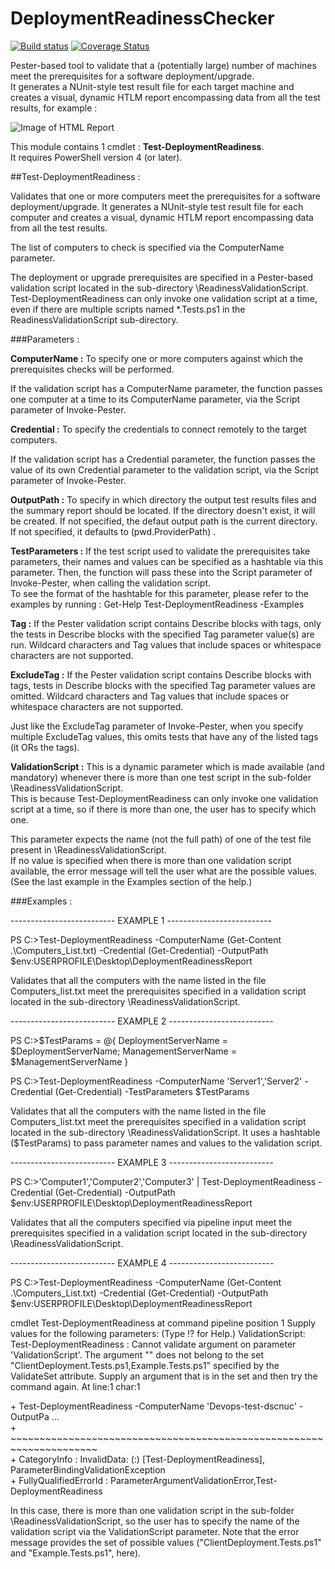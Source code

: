 # DeploymentReadinessChecker  

[![Build status](https://ci.appveyor.com/api/projects/status/w6dha583tp0gkiio/branch/master?svg=true)](https://ci.appveyor.com/project/MathieuBuisson/deploymentreadinesschecker/branch/master) [![Coverage Status](https://coveralls.io/repos/github/MathieuBuisson/DeploymentReadinessChecker/badge.svg?branch=master)](https://coveralls.io/github/MathieuBuisson/DeploymentReadinessChecker?branch=master)  


Pester-based tool to validate that a (potentially large) number of machines meet the prerequisites for a software deployment/upgrade.  
It generates a NUnit-style test result file for each target machine and creates a visual, dynamic HTLM report encompassing data from all the test results, for example :  


![Image of HTML Report](https://i0.wp.com/theshellnut.com/wp-content/uploads/2016/08/Overview-Report.png)


This module contains 1 cmdlet : **Test-DeploymentReadiness**.  
It requires PowerShell version 4 (or later).


##Test-DeploymentReadiness :


Validates that one or more computers meet the prerequisites for a software deployment/upgrade.
It generates a NUnit-style test result file for each computer and creates a visual, dynamic HTLM report 
encompassing data from all the test results.  

The list of computers to check is specified via the ComputerName parameter.

The deployment or upgrade prerequisites are specified in a Pester-based validation script located in the 
sub-directory \ReadinessValidationScript.  
Test-DeploymentReadiness can only invoke one validation script at a time, even if there are multiple scripts named 
*.Tests.ps1 in the ReadinessValidationScript sub-directory.


###Parameters :


**ComputerName :** To specify one or more computers against which the prerequisites checks will be performed.

If the validation script has a ComputerName parameter, the function passes one computer at a time to its ComputerName parameter, via the Script parameter of Invoke-Pester.  


**Credential :** To specify the credentials to connect remotely to the target computers.

If the validation script has a Credential parameter, the function passes the value of its own Credential parameter to the validation script, via the Script parameter of Invoke-Pester.  


**OutputPath :** To specify in which directory the output test results files and the summary report should be located.
If the directory doesn't exist, it will be created.
If not specified, the defaut output path is the current directory.  
If not specified, it defaults to $($pwd.ProviderPath) .


**TestParameters :** If the test script used to validate the prerequisites take parameters, their names and values can be specified as a hashtable via this parameter.
Then, the function will pass these into the Script parameter of Invoke-Pester, when calling the validation script.  
To see the format of the hashtable for this parameter, please refer to the examples by running : Get-Help Test-DeploymentReadiness -Examples  


**Tag :** If the Pester validation script contains Describe blocks with tags, only the tests in Describe blocks with the specified Tag parameter value(s) are run.
Wildcard characters and Tag values that include spaces or whitespace characters are not supported.  


**ExcludeTag :** If the Pester validation script contains Describe blocks with tags, tests in Describe blocks with the specified Tag parameter values are omitted.
Wildcard characters and Tag values that include spaces or whitespace characters are not supported.

Just like the ExcludeTag parameter of Invoke-Pester, when you specify multiple ExcludeTag values, this omits tests that have any of the listed tags (it ORs the tags).  


**ValidationScript :** This is a dynamic parameter which is made available (and mandatory) whenever there is more than one test script in the sub-folder \ReadinessValidationScript\.  
This is because Test-DeploymentReadiness can only invoke one validation script at a time, so if there is more than one, the user has to specify which one.

This parameter expects the name (not the full path) of one of the test file present in <ModuleFolder>\ReadinessValidationScript\.  
If no value is specified when there is more than one validation script available, the error message will tell the user what are the possible values.  
(See the last example in the Examples section of the help.)

###Examples :



-------------------------- EXAMPLE 1 --------------------------

PS C:\>Test-DeploymentReadiness -ComputerName (Get-Content .\Computers_List.txt) -Credential 
(Get-Credential) -OutputPath $env:USERPROFILE\Desktop\DeploymentReadinessReport


Validates that all the computers with the name listed in the file Computers_list.txt meet the 
prerequisites specified in a validation script located in the sub-directory \ReadinessValidationScript.




-------------------------- EXAMPLE 2 --------------------------

PS C:\>$TestParams = @{ DeploymentServerName = $DeploymentServerName; ManagementServerName = 
$ManagementServerName }


PS C:\>Test-DeploymentReadiness -ComputerName 'Server1','Server2' -Credential (Get-Credential) -TestParameters 
$TestParams

Validates that all the computers with the name listed in the file Computers_list.txt meet the 
prerequisites specified in a validation script located in the sub-directory \ReadinessValidationScript.
It uses a hashtable ($TestParams) to pass parameter names and values to the validation script.




-------------------------- EXAMPLE 3 --------------------------

PS C:\>'Computer1','Computer2','Computer3' | Test-DeploymentReadiness -Credential (Get-Credential) 
-OutputPath $env:USERPROFILE\Desktop\DeploymentReadinessReport


Validates that all the computers specified via pipeline input meet the prerequisites specified in a 
validation script located in the sub-directory \ReadinessValidationScript.



-------------------------- EXAMPLE 4 --------------------------

PS C:\>Test-DeploymentReadiness -ComputerName (Get-Content .\Computers_List.txt) -Credential (Get-Credential) 
-OutputPath $env:USERPROFILE\Desktop\DeploymentReadinessReport


cmdlet Test-DeploymentReadiness at command pipeline position 1
Supply values for the following parameters:
(Type !? for Help.)
ValidationScript: 
Test-DeploymentReadiness : Cannot validate argument on parameter 
'ValidationScript'. The argument "" does not belong to the set 
"ClientDeployment.Tests.ps1,Example.Tests.ps1" specified by the ValidateSet 
attribute. Supply an argument that is in the set and then try the command again.
At line:1 char:1  

\+ Test-DeploymentReadiness -ComputerName 'Devops-test-dscnuc' -OutputPa ...  
\+ ~~~~~~~~~~~~~~~~~~~~~~~~~~~~~~~~~~~~~~~~~~~~~~~~~~~~~~~~~~~~~~~~~~~~~  
\+ CategoryInfo          : InvalidData: (:) [Test-DeploymentReadiness], ParameterBindingValidationException  
\+ FullyQualifiedErrorId : ParameterArgumentValidationError,Test-DeploymentReadiness  





In this case, there is more than one validation script in the sub-folder \ReadinessValidationScript\, so the user has 
to specify the name of the validation script via the ValidationScript parameter.
Note that the error message provides the set of possible values ("ClientDeployment.Tests.ps1" and "Example.Tests.ps1", 
here).
